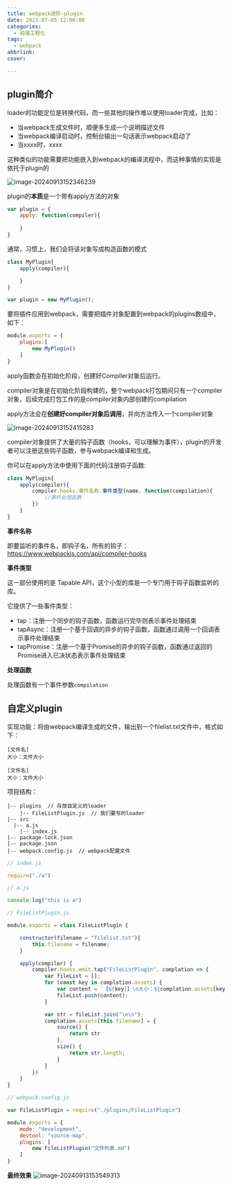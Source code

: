 ```yaml
---
title: webpack进阶-plugin
date: 2023-07-05 12:00:00
categories:
  - 前端工程化
tags:
  - webpack
abbrlink: 
cover:

---
```




## plugin简介

loader的功能定位是转换代码，而一些其他的操作难以使用loader完成，比如：

- 当webpack生成文件时，顺便多生成一个说明描述文件
- 当webpack编译启动时，控制台输出一句话表示webpack启动了
- 当xxxx时，xxxx

这种类似的功能需要把功能嵌入到webpack的编译流程中，而这种事情的实现是依托于plugin的

![image-20240913152346239](./assets/webpack进阶-plugin/image-20240913152346239.png)

plugin的**本质**是一个带有apply方法的对象

```js
var plugin = {
    apply: function(compiler){
        
    }
}
```

通常，习惯上，我们会将该对象写成构造函数的模式

```js
class MyPlugin{
    apply(compiler){

    }
}

var plugin = new MyPlugin();
```

要将插件应用到webpack，需要把插件对象配置到webpack的plugins数组中，如下：

```js
module.exports = {
    plugins:[
        new MyPlugin()
    ]
}
```

apply函数会在初始化阶段，创建好Compiler对象后运行。

compiler对象是在初始化阶段构建的，整个webpack打包期间只有一个compiler对象，后续完成打包工作的是compiler对象内部创建的compilation

apply方法会在**创建好compiler对象后调用**，并向方法传入一个compiler对象

![image-20240913152415283](./assets/webpack进阶-plugin/image-20240913152415283.png)

compiler对象提供了大量的钩子函数（hooks，可以理解为事件），plugin的开发者可以注册这些钩子函数，参与webpack编译和生成。

你可以在apply方法中使用下面的代码注册钩子函数:

```js
class MyPlugin{
    apply(compiler){
        compiler.hooks.事件名称.事件类型(name, function(compilation){
            //事件处理函数
        })
    }
}
```

**事件名称**

即要监听的事件名，即钩子名，所有的钩子：https://www.webpackjs.com/api/compiler-hooks

**事件类型**

这一部分使用的是 Tapable API，这个小型的库是一个专门用于钩子函数监听的库。

它提供了一些事件类型：

- tap：注册一个同步的钩子函数，函数运行完毕则表示事件处理结束
- tapAsync：注册一个基于回调的异步的钩子函数，函数通过调用一个回调表示事件处理结束
- tapPromise：注册一个基于Promise的异步的钩子函数，函数通过返回的Promise进入已决状态表示事件处理结束

**处理函数**

处理函数有一个事件参数```compilation```

## 自定义plugin

实现功能：将由webpack编译生成的文件，输出到一个filelist.txt文件中，格式如下：

```
[文件名]
大小：文件大小

[文件名]
大小：文件大小
```

项目结构：

```
|-- plugins  // 存放自定义的loader
	|-- FileListPlugin.js  // 我们要写的loader
|-- src
  |-- a.js
	|-- index.js
|-- package-lock.json
|-- package.json
|-- webpack.config.js  // webpack配置文件
```

```javascript
// index.js

require("./a")
```

```javascript
// a.js

console.log("this is a")
```

```javascript
// FileListPlugin.js

module.exports = class FileListPlugin {

    constructor(filename = "filelist.txt"){
        this.filename = filename;
    }

    apply(compiler) {
        compiler.hooks.emit.tap("FileListPlugin", complation => {
            var fileList = [];
            for (const key in complation.assets) {
                var content = `【${key}】\n大小：${complation.assets[key].size()/1024}KB`;
                fileList.push(content);
            }

            var str = fileList.join("\n\n");
            complation.assets[this.filename] = {
                source() {
                    return str
                },
                size() {
                    return str.length;
                }
            }
        })
    }
}

```

```javascript
// webpack.config.js

var FileListPlugin = require("./plugins/FileListPlugin")

module.exports = {
    mode: "development",
    devtool: "source-map",
    plugins: [
        new FileListPlugin("文件列表.md")
    ]
}
```

**最终效果**
![image-20240913153549313](./assets/webpack进阶-plugin/image-20240913153549313.png)